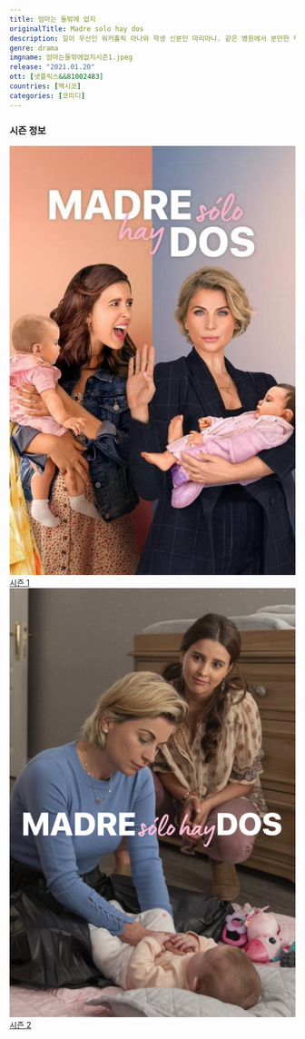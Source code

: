 ```yaml
---
title: 엄마는 둘밖에 없지
originalTitle: Madre solo hay dos
description: 일이 우선인 워커홀릭 아나와 학생 신분인 마리아나. 같은 병원에서 분만한 두 사람의 아기가 바뀌어 버렸다. 하지만 이미 4개월이나 키운 아기. 과연 돌려보낼 수 있을까?
genre: drama
imgname: 엄마는둘밖에없지시즌1.jpeg
release: "2021.01.20"
ott: [넷플릭스&&81002483]
countries: [멕시코]
categories: [코미디]
---
```


### 시즌 정보

<div class="season-list">
<div class="item">
<a href="/drama/엄마는둘밖에없지시즌1" >
<img src="/poster/엄마는둘밖에없지시즌1.jpeg" alt="엄마는둘밖에없지시즌1 포스터 ">
시즌 1</a>
</div>

<div class="item">
<a href="/drama/엄마는둘밖에없지시즌2" >
<img src="/poster/엄마는둘밖에없지시즌2.jpeg" alt="엄마는둘밖에없지시즌2 포스터 ">
시즌 2</a>
</div>
</div>
